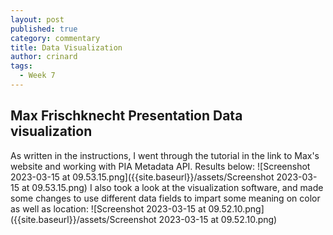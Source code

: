 ```yaml
---
layout: post
published: true
category: commentary
title: Data Visualization
author: crinard
tags:
  - Week 7
---
```

## Max Frischknecht Presentation Data visualization
As written in the instructions, I went through the tutorial in the link to Max's website and working with PIA Metadata API. Results below:
![Screenshot 2023-03-15 at 09.53.15.png]({{site.baseurl}}/assets/Screenshot 2023-03-15 at 09.53.15.png)
I also took a look at the visualization software, and made some changes to use different data fields to impart some meaning on color as well as location:
![Screenshot 2023-03-15 at 09.52.10.png]({{site.baseurl}}/assets/Screenshot 2023-03-15 at 09.52.10.png)
